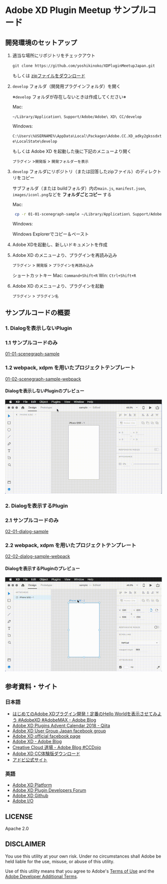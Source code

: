# Adobe XD Plugin Meetup サンプルコード


## 開発環境のセットアップ

1. 適当な場所にリポジトリをチェックアウト

    `git clone https://github.com/yoshikinoko/XDPluginMeetupJapan.git`

    もしくは [zipファイルをダウンロード](https://github.com/yoshikinoko/XDPluginMeetupJapan/releases/latest)

2. `develop` フォルダ（開発用プラグインフォルダ）を開く

    ※`develop` フォルダが存在しないときは作成してください※

    Mac:

    `~/Library/Application\ Support/Adobe/Adobe\ XD\ CC/develop`

    Windows:

    `C:\Users\%USERNAME%\AppData\Local\Packages\Adobe.CC.XD_adky2gkssdxte\LocalState\develop`

    もしくは Adobe XD を起動した後に下記のメニューより開く

    `プラグイン` >`開発版` > `開発フォルダーを表示`

3. `develop` フォルダにリポジトリ（または回答したzipファイル）のディレクトリをコピー

    サブフォルダ（または buildフォルダ）内の`main.js`, `manifest.json`, `images/iconl.png`などを **フォルダごとコピー** する

    Mac:

     ```bash
      cp -r 01-01-scenegraph-sample ~/Library/Application\ Support/Adobe/Adobe\ XD\ CC/develop/
     ```

    Windows:

    Windows Explorerでコピー＆ペースト

4. Adobe XDを起動し、新しいドキュメントを作成

5. Adobe XD のメニューより、プラグインを再読み込み

    `プラグイン` > `開発版` > `プラグインを再読み込み`

    ショートカットキー Mac: `Command+Shift+R` Win: `Ctrl+Shift+R`

6. Adobe XD のメニューより、プラグインを起動

    `プラグイン` > `プラグイン名`

## サンプルコードの概要

### 1. Dialogを表示しないPlugin

### 1.1 サンプルコードのみ

[01-01-scenegraph-sample](./01-01-scenegraph-sample)

### 1.2 webpack, xdpm を用いたプロジェクトテンプレート

[01-02-scenegraph-sample-webpack](./01-02-scenegraph-sample-webpack)

#### Dialogを表示しないPluginのプレビュー

![Dialogを表示しないPluginのプレビュー](./readme-files/scenegraph-sample.gif)

### 2. Dialogを表示するPlugin

### 2.1 サンプルコードのみ

[02-01-dialog-sample](./02-01-dialog-sample)

### 2.2 webpack, xdpm を用いたプロジェクトテンプレート

[02-02-dialog-sample-webpack](./02-02-dialog-sample-webpack)

#### Dialogを表示するPluginのプレビュー

![Dialogを表示するPluginのプレビュー](./readme-files/dialog-sample.gif)


## 参考資料・サイト

### 日本語

- [はじめてのAdobe XDプラグイン開発！定番のHello Worldを表示させてみよう \#AdobeXD \#AdobeMAX \- Adobe Blog](https://blogs.adobe.com/japan/web-getting-started-with-xd-plugin-development/)
- [Adobe XD Plugins Advent Calendar 2018 \- Qiita](https://qiita.com/advent-calendar/2018/xdplugin?fbclid=IwAR0aTdPE0eNtR5utjXZriObs7c0NdzyO81aqX2RXbr2GPvTr1o0c_sfLjy4)
- [Adobe XD User Group Japan facebook group](https://www.facebook.com/XDUGJP/)
- [Adobe XD official facebook page ](https://www.facebook.com/adobexdcc/)
- [Adobe XD \- Adobe Blog](https://blogs.adobe.com/japan/tag/adobe-xd/)
- [Creative Cloud 道場 \- Adobe Blog \#CCDojo](https://blogs.adobe.com/japan/creativecloud/ccdojo/)
- [Adobe XD CC体験版ダウンロード](https://www.adobe.com/jp/products/xd.html)
- [アドビ公式サイト](https://www.adobe.com/jp/)

### 英語

- [Adobe XD Platform](https://adobexdplatform.com/)
- [Adobe XD Plugin Developers Forum](https://forums.adobexdplatform.com/)
- [Adobe XD Github](https://github.com/adobexd)
- [Adobe I/O](https://www.adobe.io/)

## LICENSE

Apache 2.0

## DISCLAIMER

You use this utility at your own risk. Under no circumstances shall Adobe be held liable for the use, misuse, or abuse of this utility.

Use of this utility means that you agree to Adobe's [Terms of Use](https://www.adobe.com/legal/terms.html) and the [Adobe Developer Additional Terms](https://wwwimages2.adobe.com/content/dam/acom/en/legal/servicetou/Adobe-Developer-Additional-Terms_en_US_20180605_2200.pdf).

